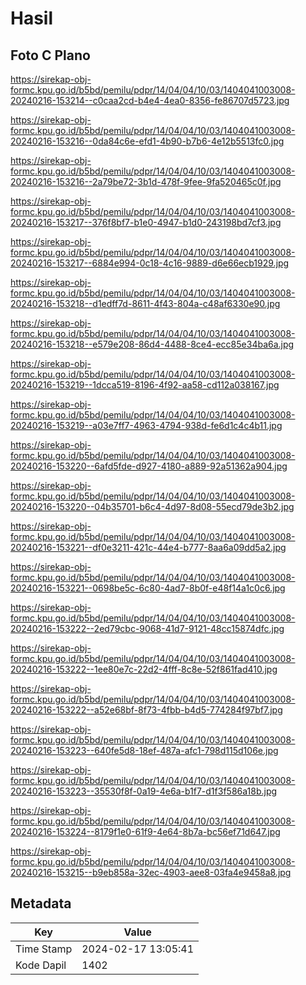 # Hasil

## Foto C Plano

https://sirekap-obj-formc.kpu.go.id/b5bd/pemilu/pdpr/14/04/04/10/03/1404041003008-20240216-153214--c0caa2cd-b4e4-4ea0-8356-fe86707d5723.jpg

https://sirekap-obj-formc.kpu.go.id/b5bd/pemilu/pdpr/14/04/04/10/03/1404041003008-20240216-153216--0da84c6e-efd1-4b90-b7b6-4e12b5513fc0.jpg

https://sirekap-obj-formc.kpu.go.id/b5bd/pemilu/pdpr/14/04/04/10/03/1404041003008-20240216-153216--2a79be72-3b1d-478f-9fee-9fa520465c0f.jpg

https://sirekap-obj-formc.kpu.go.id/b5bd/pemilu/pdpr/14/04/04/10/03/1404041003008-20240216-153217--376f8bf7-b1e0-4947-b1d0-243198bd7cf3.jpg

https://sirekap-obj-formc.kpu.go.id/b5bd/pemilu/pdpr/14/04/04/10/03/1404041003008-20240216-153217--6884e994-0c18-4c16-9889-d6e66ecb1929.jpg

https://sirekap-obj-formc.kpu.go.id/b5bd/pemilu/pdpr/14/04/04/10/03/1404041003008-20240216-153218--d1edff7d-8611-4f43-804a-c48af6330e90.jpg

https://sirekap-obj-formc.kpu.go.id/b5bd/pemilu/pdpr/14/04/04/10/03/1404041003008-20240216-153218--e579e208-86d4-4488-8ce4-ecc85e34ba6a.jpg

https://sirekap-obj-formc.kpu.go.id/b5bd/pemilu/pdpr/14/04/04/10/03/1404041003008-20240216-153219--1dcca519-8196-4f92-aa58-cd112a038167.jpg

https://sirekap-obj-formc.kpu.go.id/b5bd/pemilu/pdpr/14/04/04/10/03/1404041003008-20240216-153219--a03e7ff7-4963-4794-938d-fe6d1c4c4b11.jpg

https://sirekap-obj-formc.kpu.go.id/b5bd/pemilu/pdpr/14/04/04/10/03/1404041003008-20240216-153220--6afd5fde-d927-4180-a889-92a51362a904.jpg

https://sirekap-obj-formc.kpu.go.id/b5bd/pemilu/pdpr/14/04/04/10/03/1404041003008-20240216-153220--04b35701-b6c4-4d97-8d08-55ecd79de3b2.jpg

https://sirekap-obj-formc.kpu.go.id/b5bd/pemilu/pdpr/14/04/04/10/03/1404041003008-20240216-153221--df0e3211-421c-44e4-b777-8aa6a09dd5a2.jpg

https://sirekap-obj-formc.kpu.go.id/b5bd/pemilu/pdpr/14/04/04/10/03/1404041003008-20240216-153221--0698be5c-6c80-4ad7-8b0f-e48f14a1c0c6.jpg

https://sirekap-obj-formc.kpu.go.id/b5bd/pemilu/pdpr/14/04/04/10/03/1404041003008-20240216-153222--2ed79cbc-9068-41d7-9121-48cc15874dfc.jpg

https://sirekap-obj-formc.kpu.go.id/b5bd/pemilu/pdpr/14/04/04/10/03/1404041003008-20240216-153222--1ee80e7c-22d2-4fff-8c8e-52f861fad410.jpg

https://sirekap-obj-formc.kpu.go.id/b5bd/pemilu/pdpr/14/04/04/10/03/1404041003008-20240216-153222--a52e68bf-8f73-4fbb-b4d5-774284f97bf7.jpg

https://sirekap-obj-formc.kpu.go.id/b5bd/pemilu/pdpr/14/04/04/10/03/1404041003008-20240216-153223--640fe5d8-18ef-487a-afc1-798d115d106e.jpg

https://sirekap-obj-formc.kpu.go.id/b5bd/pemilu/pdpr/14/04/04/10/03/1404041003008-20240216-153223--35530f8f-0a19-4e6a-b1f7-d1f3f586a18b.jpg

https://sirekap-obj-formc.kpu.go.id/b5bd/pemilu/pdpr/14/04/04/10/03/1404041003008-20240216-153224--8179f1e0-61f9-4e64-8b7a-bc56ef71d647.jpg

https://sirekap-obj-formc.kpu.go.id/b5bd/pemilu/pdpr/14/04/04/10/03/1404041003008-20240216-153215--b9eb858a-32ec-4903-aee8-03fa4e9458a8.jpg


## Metadata

| Key        | Value               |
| ---------- | ------------------- |
| Time Stamp | 2024-02-17 13:05:41 |
| Kode Dapil | 1402                |




